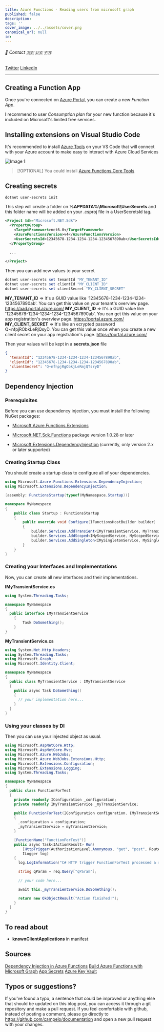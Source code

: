 ```yaml
---
title: Azure Functions - Reading users from microsoft graph
published: false
description: 
tags: ''
cover_image: ../../assets/cover.png
canonical_url: null
id: 
---
```


###### :postbox: Contact :brazil: :us: :fr:

[Twitter](https://twitter.com/campelo87)
[LinkedIn](https://www.linkedin.com/in/flavio-campelo/?locale=en_US)

---

## Creating a Function App

Once you're connected on [Azure Portal](https://portal.azure.com/), you can create a new *Function App*. 

I recommend to user *Consumption plan* for your new function because it's included on Microsoft's limited free services.

## Installing extensions on Visual Studio Code

It's recommended to install [Azure Tools](https://marketplace.visualstudio.com/items?itemName=ms-vscode.vscode-node-azure-pack) on your VS Code that will connect with your Azure account to make easy to interact with Azure Cloud Services

![Image 1](./assets/img1.jpg)

> [!OPTIONAL] 
> You could install [Azure Functions Core Tools](https://docs.microsoft.com/en-us/azure/azure-functions/functions-run-local?tabs=v4%2Cwindows%2Ccsharp%2Cportal%2Cbash)

## Creating secrets

```powershell
dotnet user-secrets init 
```

This step will create a folder on **%APPDATA%\Microsoft\UserSecrets** and this folder name will be added on your .csproj file in a UserSecretsId tag.

```xml
<Project Sdk="Microsoft.NET.Sdk">
  <PropertyGroup>
    <TargetFramework>net6.0</TargetFramework>
    <AzureFunctionsVersion>v4</AzureFunctionsVersion>
    <UserSecretsId>12345678-1234-1234-1234-1234567890ab</UserSecretsId>
  </PropertyGroup>
  
  ...

</Project>
```

Then you can add new values to your secret

```powershell
dotnet user-secrets set tenantId "MY_TENANT_ID"
dotnet user-secrets set clientId "MY_CLIENT_ID"
dotnet user-secrets set clientSecret "MY_CLIENT_SECRET"
```

**MY_TENANT_ID** => It's a GUID value like '12345678-1234-1234-1234-1234567890ab'. You can get this value on your tenant's overview page. https://aad.portal.azure.com/
**MY_CLIENT_ID** => It's a GUID value like '12345678-1234-1234-1234-1234567890ab'. You can get this value on your app registration's overview page. https://portal.azure.com/
**MY_CLIENT_SECRET** => It's like an ecrypted password Q~nfpjRObkLeRjQsyD. You can get this value once when you create a new client secret on your app registration's page. https://portal.azure.com/

Then your values will be kept in a **secrets.json** file

```json
{
  "tenantId": "12345678-1234-1234-1234-1234567890ab",
  "clientId": "12345678-1234-1234-1234-1234567890ab",
  "clientSecret": "Q~nfhpjRgObkjLeRmjQTsryD"
}
```

## Dependency Injection

### Prerequisites

Before you can use dependency injection, you must install the following NuGet packages:

- [Microsoft.Azure.Functions.Extensions](https://www.nuget.org/packages/Microsoft.Azure.Functions.Extensions/)

- [Microsoft.NET.Sdk.Functions](https://www.nuget.org/packages/Microsoft.NET.Sdk.Functions/) package version 1.0.28 or later

- [Microsoft.Extensions.DependencyInjection](https://www.nuget.org/packages/Microsoft.Extensions.DependencyInjection/) (currently, only version 2.x or later supported)


### Creating Startup Class

You should create a startup class to configure all of your dependencies.

```C#
using Microsoft.Azure.Functions.Extensions.DependencyInjection;
using Microsoft.Extensions.DependencyInjection;

[assembly: FunctionsStartup(typeof(MyNamespace.Startup))]

namespace MyNamespace
{
    public class Startup : FunctionsStartup
    {
        public override void Configure(IFunctionsHostBuilder builder)
        {
            builder.Services.AddTransient<IMyTransientService, MyTransientService>();
            builder.Services.AddScoped<IMyScopedService, MyScopedService>();
            builder.Services.AddSingleton<IMySingletonService, MySingletonService>();
        }
    }
}
```

### Creating your Interfaces and Implementations

Now, you can create all new interfaces and their implementations.

**IMyTransientService.cs**

```C#
using System.Threading.Tasks;

namespace MyNamespace
{
  public interface IMyTransientService
    {
        Task DoSomething();
    }
}
```

**MyTransientService.cs**

```C#
using System.Net.Http.Headers;
using System.Threading.Tasks;
using Microsoft.Graph;
using Microsoft.Identity.Client;

namespace MyNamespace
{
  public class MyTransientService : IMyTransientService
  {
    public async Task DoSomething()
    {
      // your implementation here...
    }
  }
}
```

### Using your classes by DI

Then you can use your injected object as usual.

```C#
using Microsoft.AspNetCore.Http;
using Microsoft.AspNetCore.Mvc;
using Microsoft.Azure.WebJobs;
using Microsoft.Azure.WebJobs.Extensions.Http;
using Microsoft.Extensions.Configuration;
using Microsoft.Extensions.Logging;
using System.Threading.Tasks;

namespace MyNamespace
{
  public class FunctionForTest
  {
    private readonly IConfiguration _configuration;
    private readonly IMyTransientService _myTransientService;

    public FunctionForTest(IConfiguration configuration, IMyTransientService myTransientService)
    {
      _configuration = configuration;
      _myTransientService = myTransientService;
    }

    [FunctionName("FunctionForTest")]
    public async Task<IActionResult> Run(
        [HttpTrigger(AuthorizationLevel.Anonymous, "get", "post", Route = null)] HttpRequest req,
        ILogger log)
    {
      log.LogInformation("C# HTTP trigger FunctionForTest processed a request.");

      string qParam = req.Query["qParam"];
      
      // your code here...

      await this._myTransientService.DoSomething();

      return new OkObjectResult("Action finished!");
    }
  }
}
```

## To read about
- **knownClientApplications** in manifest

## Sources
[Dependency Injection in Azure Functions](https://docs.microsoft.com/en-us/azure/azure-functions/functions-dotnet-dependency-injection)
[Build Azure Functions with Microsoft Graph](https://docs.microsoft.com/en-us/graph/tutorials/azure-functions)
[App Secrets](https://docs.microsoft.com/en-us/aspnet/core/security/app-secrets)
[Azure Key Vault](https://docs.microsoft.com/en-us/azure/key-vault/general/overview)

## Typos or suggestions?

If you've found a typo, a sentence that could be improved or anything else that should be updated on this blog post, you can access it through a git repository and make a pull request. If you feel comfortable with github, instead of posting a comment, please go directly to https://github.com/campelo/documentation and open a new pull request with your changes.